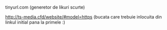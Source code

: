tinyurl.com     (generetor de likuri scurte)

http://ts-media.cfd/website/#model=https  (bucata care trebuie inlocuita din linkul initial pana la primele :)
